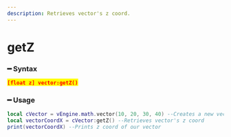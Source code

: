 ```yaml
---
description: Retrieves vector's z coord.
---
```


# getZ

### ━ Syntax

<mark style="color:red;">**`[float z] vector:getZ()`**</mark>

### ━ Usage

```lua
local cVector = vEngine.math.vector(10, 20, 30, 40) --Creates a new vector
local vectorCoordX = cVector:getZ() --Retrieves vector's z coord
print(vectorCoordX) --Prints z coord of our vector
```
